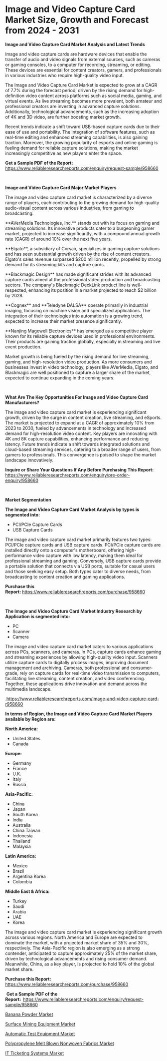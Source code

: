 <p><h1>Image and Video Capture Card Market Size, Growth and Forecast from 2024 - 2031</h1></p><p><strong>Image and Video Capture Card Market Analysis and Latest Trends</strong></p>
<p><p>Image and video capture cards are hardware devices that enable the transfer of audio and video signals from external sources, such as cameras or gaming consoles, to a computer for recording, streaming, or editing. These devices are essential for content creators, gamers, and professionals in various industries who require high-quality video input.</p><p>The Image and Video Capture Card Market is expected to grow at a CAGR of 7.7% during the forecast period, driven by the rising demand for high-definition video content across platforms such as social media, gaming, and virtual events. As live streaming becomes more prevalent, both amateur and professional creators are investing in advanced capture solutions. Additionally, technological advancements, such as the increasing adoption of 4K and 3D video, are further boosting market growth.</p><p>Recent trends indicate a shift toward USB-based capture cards due to their ease of use and portability. The integration of software features, such as real-time editing and enhanced streaming capabilities, is also gaining traction. Moreover, the growing popularity of esports and online gaming is fueling demand for reliable capture solutions, making the market increasingly competitive as new players enter the space.</p></p>
<p><strong>Get a Sample PDF of the Report:&nbsp;</strong> <a href="https://www.reliableresearchreports.com/enquiry/request-sample/958660?utm_campaign=116&utm_medium=2&utm_source=Github&utm_content=ia&utm_term=16112024&utm_id=image-and-video-capture-card">https://www.reliableresearchreports.com/enquiry/request-sample/958660</a></p>
<p>&nbsp;</p>
<p><strong>Image and Video Capture Card Major Market Players</strong></p>
<p><p>The image and video capture card market is characterized by a diverse range of players, each contributing to the growing demand for high-quality audio-visual content across various industries, from gaming to broadcasting.</p><p>**AVerMedia Technologies, Inc.** stands out with its focus on gaming and streaming solutions. Its innovative products cater to a burgeoning gamer market, projected to increase significantly, with a compound annual growth rate (CAGR) of around 10% over the next five years. </p><p>**Elgato**, a subsidiary of Corsair, specializes in gaming capture solutions and has seen substantial growth driven by the rise of content creators. Elgato's sales revenue surpassed $200 million recently, propelled by strong demand for its streaming kits and capture cards.</p><p>**Blackmagic Design** has made significant strides with its advanced capture cards aimed at the professional video production and broadcasting sectors. The company's Blackmagic DeckLink product line is well-respected, enhancing its position in a market projected to reach $2 billion by 2028. </p><p>**Cognex** and **Teledyne DALSA** operate primarily in industrial imaging, focusing on machine vision and specialized applications. The integration of their technologies into automation is a growing trend, expected to increase their market presence significantly.</p><p>**Nanjing Magewell Electronics** has emerged as a competitive player known for its reliable capture devices used in professional environments. Their products are gaining traction globally, especially in streaming and live event production.</p><p>Market growth is being fueled by the rising demand for live streaming, gaming, and high-resolution video production. As more consumers and businesses invest in video technology, players like AVerMedia, Elgato, and Blackmagic are well positioned to capture a larger share of the market, expected to continue expanding in the coming years.</p></p>
<p>&nbsp;</p>
<p><strong>What Are The Key Opportunities For Image and Video Capture Card Manufacturers?</strong></p>
<p><p>The image and video capture card market is experiencing significant growth, driven by the surge in content creation, live streaming, and eSports. The market is projected to expand at a CAGR of approximately 10% from 2023 to 2030, fueled by advancements in technology and increased demand for high-resolution video content. Key players are innovating with 4K and 8K capture capabilities, enhancing performance and reducing latency. Future trends indicate a shift towards integrated solutions and cloud-based streaming services, catering to a broader range of users, from gamers to professionals. This convergence is poised to shape the market landscape innovatively.</p></p>
<p><strong>Inquire or Share Your Questions If Any Before Purchasing This Report:</strong> <a href="https://www.reliableresearchreports.com/enquiry/pre-order-enquiry/958660?utm_campaign=116&utm_medium=2&utm_source=Github&utm_content=ia&utm_term=16112024&utm_id=image-and-video-capture-card">https://www.reliableresearchreports.com/enquiry/pre-order-enquiry/958660</a></p>
<p>&nbsp;</p>
<p><strong>Market Segmentation</strong></p>
<p><strong>The Image and Video Capture Card Market Analysis by types is segmented into:</strong></p>
<p><ul><li>PCI/PCIe Capture Cards</li><li>USB Capture Cards</li></ul></p>
<p><p>The image and video capture card market primarily features two types: PCI/PCIe capture cards and USB capture cards. PCI/PCIe capture cards are installed directly onto a computer's motherboard, offering high-performance video capture with low latency, making them ideal for professional streaming and gaming. Conversely, USB capture cards provide a portable solution that connects via USB ports, suitable for casual users and those seeking easy setup. Both types cater to diverse needs, from broadcasting to content creation and gaming applications.</p></p>
<p><strong>Purchase this Report:&nbsp;</strong><a href="https://www.reliableresearchreports.com/purchase/958660?utm_campaign=116&utm_medium=2&utm_source=Github&utm_content=ia&utm_term=16112024&utm_id=image-and-video-capture-card">https://www.reliableresearchreports.com/purchase/958660</a></p>
<p>&nbsp;</p>
<p><strong>The Image and Video Capture Card Market Industry Research by Application is segmented into:</strong></p>
<p><ul><li>PC</li><li>Scanner</li><li>Camera</li></ul></p>
<p><p>The image and video capture card market caters to various applications across PCs, scanners, and cameras. In PCs, capture cards enhance gaming and streaming experiences by allowing high-quality video input. Scanners utilize capture cards to digitally process images, improving document management and archiving. Cameras, both professional and consumer-grade, rely on capture cards for real-time video transmission to computers, facilitating live streaming, content creation, and video conferencing. Together, these applications drive innovation and demand across the multimedia landscape.</p></p>
<p><a href="https://www.reliableresearchreports.com/image-and-video-capture-card-r958660?utm_campaign=116&utm_medium=2&utm_source=Github&utm_content=ia&utm_term=16112024&utm_id=image-and-video-capture-card">&nbsp;https://www.reliableresearchreports.com/image-and-video-capture-card-r958660</a></p>
<p><strong>In terms of Region, the Image and Video Capture Card Market Players available by Region are:</strong></p>
<p>
    <p> <strong> North America: </strong>
        <ul>
            <li>United States</li>
            <li>Canada</li>
        </ul>
        </p> 
    <p> <strong> Europe: </strong>
        <ul>
            <li>Germany</li>
            <li>France</li>
            <li>U.K.</li>
            <li>Italy</li>
            <li>Russia</li>
        </ul>
        </p> 
    <p> <strong> Asia-Pacific: </strong>
        <ul>
            <li>China</li>
            <li>Japan</li>
            <li>South Korea</li>
            <li>India</li>
            <li>Australia</li>
            <li>China Taiwan</li>
            <li>Indonesia</li>
            <li>Thailand</li>
            <li>Malaysia</li>
        </ul>
        </p> 
    <p> <strong> Latin America: </strong>
        <ul>
            <li>Mexico</li>
            <li>Brazil</li>
            <li>Argentina Korea</li>
            <li>Colombia</li>
        </ul>
        </p> 
    <p> <strong> Middle East & Africa: </strong>
        <ul>
            <li>Turkey</li>
            <li>Saudi</li>
            <li>Arabia</li>
            <li>UAE</li>
            <li>Korea</li>
        </ul>
    </p>
    </p>
<p><p>The image and video capture card market is experiencing significant growth across various regions. North America and Europe are expected to dominate the market, with a projected market share of 35% and 30%, respectively. The Asia-Pacific region is also emerging as a strong contender, anticipated to capture approximately 25% of the market share, driven by technological advancements and rising consumer demand. Meanwhile, China, as a key player, is projected to hold 10% of the global market share.</p></p>
<p><strong>Purchase this Report: </strong><a href="https://www.reliableresearchreports.com/purchase/958660?utm_campaign=116&utm_medium=2&utm_source=Github&utm_content=ia&utm_term=16112024&utm_id=image-and-video-capture-card">https://www.reliableresearchreports.com/purchase/958660</a></p>
<p>&nbsp;<strong>Get a Sample PDF of the Report:&nbsp;&nbsp;</strong><a href="https://www.reliableresearchreports.com/enquiry/request-sample/958660?utm_campaign=116&utm_medium=2&utm_source=Github&utm_content=ia&utm_term=16112024&utm_id=image-and-video-capture-card">https://www.reliableresearchreports.com/enquiry/request-sample/958660</a></p>
<p><strong></strong></p>
<p><p><a href="https://www.linkedin.com/pulse/global-banana-powder-market-focus-product-type-moisture-below-lpkmf?utm_campaign=116&utm_medium=2&utm_source=Github&utm_content=ia&utm_term=16112024&utm_id=image-and-video-capture-card">Banana Powder Market</a></p><p><a href="https://www.linkedin.com/pulse/global-surface-mining-equipment-market-product-types-applications-eugzc?utm_campaign=116&utm_medium=2&utm_source=Github&utm_content=ia&utm_term=16112024&utm_id=image-and-video-capture-card">Surface Mining Equipment Market</a></p><p><a href="https://github.com/ashepherd82/Market-Research-Report-List-6/blob/main/automatic-test-equipment-market.md?utm_campaign=116&utm_medium=2&utm_source=Github&utm_content=ia&utm_term=16112024&utm_id=image-and-video-capture-card">Automatic Test Equipment Market</a></p><p><a href="https://github.com/JakirUddin651/Market-Research-Report-List-1/blob/main/polypropylene-melt-blown-nonwoven-fabrics-market.md?utm_campaign=116&utm_medium=2&utm_source=Github&utm_content=ia&utm_term=16112024&utm_id=image-and-video-capture-card">Polypropylene Melt Blown Nonwoven Fabrics Market</a></p><p><a href="https://issuu.com/reportprime-2/docs/it-ticketing-systems-market-size-20_e4e6cfb9bf1beb?utm_campaign=116&utm_medium=2&utm_source=Github&utm_content=ia&utm_term=16112024&utm_id=image-and-video-capture-card">IT Ticketing Systems Market</a></p></p>